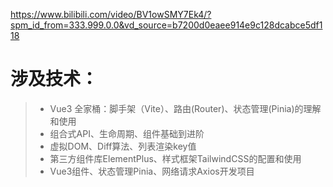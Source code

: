 https://www.bilibili.com/video/BV1owSMY7Ek4/?spm_id_from=333.999.0.0&vd_source=b7200d0eaee914e9c128dcabce5df118

# 涉及技术：
>* Vue3 全家桶：脚手架（Vite）、路由(Router)、状态管理(Pinia)的理解和使用
>* 组合式API、生命周期、组件基础到进阶
>* 虚拟DOM、Diff算法、列表渲染key值
>* 第三方组件库ElementPlus、样式框架TailwindCSS的配置和使用
>* Vue3组件、状态管理Pinia、网络请求Axios开发项目

